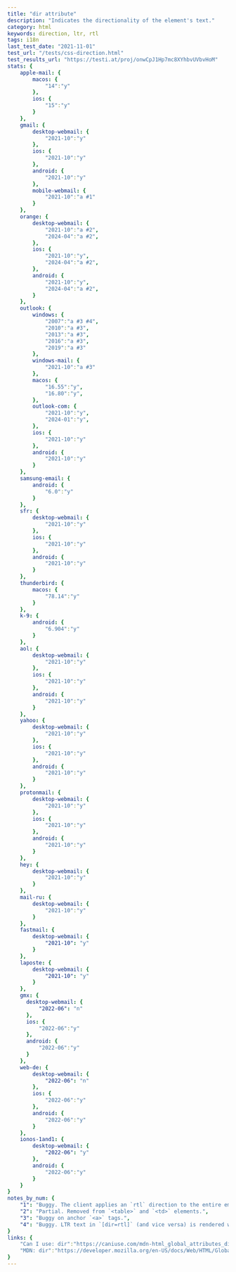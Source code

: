 ```yaml
---
title: "dir attribute"
description: "Indicates the directionality of the element's text."
category: html
keywords: direction, ltr, rtl
tags: i18n
last_test_date: "2021-11-01"
test_url: "/tests/css-direction.html"
test_results_url: "https://testi.at/proj/onwCpJ1Hp7mc8XYhbvUVbvHoM"
stats: {
    apple-mail: {
        macos: {
            "14":"y"
        },
        ios: {
            "15":"y"
        }
    },
    gmail: {
        desktop-webmail: {
            "2021-10":"y"
        },
        ios: {
            "2021-10":"y"
        },
        android: {
            "2021-10":"y"
        },
        mobile-webmail: {
            "2021-10":"a #1"
        }
    },
    orange: {
        desktop-webmail: {
            "2021-10":"a #2",
            "2024-04":"a #2",
        },
        ios: {
            "2021-10":"y",
            "2024-04":"a #2",
        },
        android: {
            "2021-10":"y",
            "2024-04":"a #2",
        }
    },
    outlook: {
        windows: {
            "2007":"a #3 #4",
            "2010":"a #3",
            "2013":"a #3",
            "2016":"a #3",
            "2019":"a #3"
        },
        windows-mail: {
            "2021-10":"a #3"
        },
        macos: {
            "16.55":"y",
            "16.80":"y",
        },
        outlook-com: {
            "2021-10":"y",
            "2024-01":"y",
        },
        ios: {
            "2021-10":"y"
        },
        android: {
            "2021-10":"y"
        }
    },
    samsung-email: {
        android: {
            "6.0":"y"
        }
    },
    sfr: {
        desktop-webmail: {
            "2021-10":"y"
        },
        ios: {
            "2021-10":"y"
        },
        android: {
            "2021-10":"y"
        }
    },
    thunderbird: {
        macos: {
            "78.14":"y"
        }
    },
    k-9: {
		android: {
			"6.904":"y"
		}
  	},
    aol: {
        desktop-webmail: {
            "2021-10":"y"
        },
        ios: {
            "2021-10":"y"
        },
        android: {
            "2021-10":"y"
        }
    },
    yahoo: {
        desktop-webmail: {
            "2021-10":"y"
        },
        ios: {
            "2021-10":"y"
        },
        android: {
            "2021-10":"y"
        }
    },
    protonmail: {
        desktop-webmail: {
            "2021-10":"y"
        },
        ios: {
            "2021-10":"y"
        },
        android: {
            "2021-10":"y"
        }
    },
    hey: {
        desktop-webmail: {
            "2021-10":"y"
        }
    },
    mail-ru: {
        desktop-webmail: {
            "2021-10":"y"
        }
    },
    fastmail: {
        desktop-webmail: {
            "2021-10": "y"
        }
    },
    laposte: {
        desktop-webmail: {
            "2021-10": "y"
        }
    },
    gmx: {
      desktop-webmail: {
          "2022-06": "n"
      },
      ios: {
          "2022-06":"y"
      },
      android: {
          "2022-06":"y"
      }
	},
	web-de: {
		desktop-webmail: {
			"2022-06": "n"
		},
		ios: {
			"2022-06":"y"
		},
		android: {
			"2022-06":"y"
		}
	},
	ionos-1and1: {
		desktop-webmail: {
			"2022-06": "y"
		},
		android: {
			"2022-06":"y"
		}
	}
}
notes_by_num: {
    "1": "Buggy. The client applies an `rtl` direction to the entire email if it contains text in a `rtl` language.",
    "2": "Partial. Removed from `<table>` and `<td>` elements.",
    "3": "Buggy on anchor `<a>` tags.",
    "4": "Buggy. LTR text in `[dir=rtl]` (and vice versa) is rendered with reversed word order."
}
links: {
    "Can I use: dir":"https://caniuse.com/mdn-html_global_attributes_dir",
    "MDN: dir":"https://developer.mozilla.org/en-US/docs/Web/HTML/Global_attributes/dir"
}
---
```

